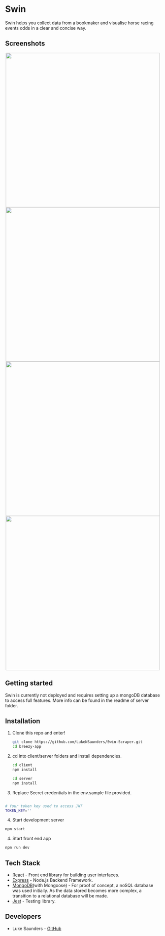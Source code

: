 # Swin

Swin helps you collect data from a bookmaker and visualise horse racing events odds in a clear and concise way.

## Screenshots

<p align="center">
  <img "client/src/assets/swinLogin.png" width = 500 />
  <img "client/src/assets/swinOdds.png" width = 500 />
  <img "client/src/assets/swinRaces.png" width = 500 />
  <img "client/src/assets/swinOdds.png" width = 500 />
</p>

## Getting started

Swin is currently not deployed and requires setting up a mongoDB database to access full features. More info can be found in the readme of server folder. 


## Installation

1. Clone this repo and enter!

   ```bash
   git clone https://github.com/LukeNSaunders/Swin-Scraper.git
   cd breezy-app
   ```

2. cd into client/server folders and install dependencies.

   ```bash
   cd client 
   npm install
   
   cd server 
   npm install
   ```
  

3. Replace Secret credentials in the env.sample file provided. 
```bash 

# Your token key used to access JWT 
TOKEN_KEY=''

```

4. Start development server

```bash 
npm start 
```
4. Start front end app 
```bash 
npm run dev 
```


## Tech Stack

* [React](https://github.com/facebook/react) -  Front end library for building user interfaces. 
* [Express](https://github.com/auth0/nextjs-auth0) - Node.js Backend Framework. 
* [MongoDB](https://github.com/mongodb)(with Mongoose) - For proof of concept, a noSQL database was used initially. As the data stored becomes more complex, a transition to a relational database will be made.
* [Jest](https://github.com/facebook/jest) - Testing library. 

## Developers

* Luke Saunders - [GitHub](https://github.com/LukeNSaunders)
